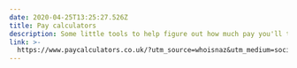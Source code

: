 ```yaml
---
date: 2020-04-25T13:25:27.526Z
title: Pay calculators
description: Some little tools to help figure out how much pay you'll take home
link: >-
  https://www.paycalculators.co.uk/?utm_source=whoisnaz&utm_medium=social&utm_campaign=personal_posts
---
```


